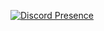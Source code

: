 [![Discord Presence](https://lanyard.cnrad.dev/api/743552792811012096)](https://discord.com/users/743552792811012096)

